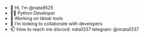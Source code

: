 - 👋 Hi, I’m @nata9525
- 👨‍💻 Python Developer
- 🌱 Working on tiktok tools
- 💞️ I’m looking to collaborate with developers
- 📫 How to reach me discord: nata1337 telegram: @nnata1337
